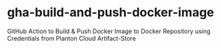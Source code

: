 # gha-build-and-push-docker-image
GitHub Action to Build &amp; Push Docker Image to Docker Repository using Credentials from Planton Cloud Artifact-Store
